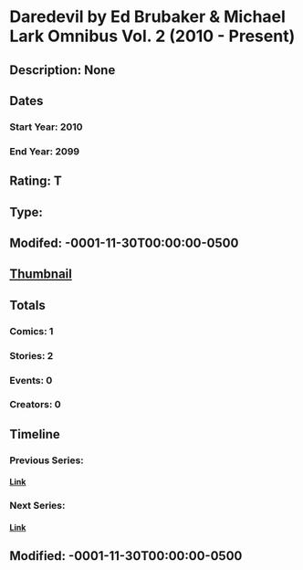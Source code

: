 # Daredevil by Ed Brubaker & Michael Lark Omnibus Vol. 2 (2010 - Present)
## Description: None
## Dates
### Start Year: 2010
### End Year: 2099
## Rating: T
## Type: 
## Modifed: -0001-11-30T00:00:00-0500
## [Thumbnail](http://i.annihil.us/u/prod/marvel/i/mg/e/a0/4bad23a92bb8a.jpg)
## Totals
### Comics: 1
### Stories: 2
### Events: 0
### Creators: 0
## Timeline
### Previous Series: 
#### [Link]()
### Next Series: 
#### [Link]()
## Modified: -0001-11-30T00:00:00-0500